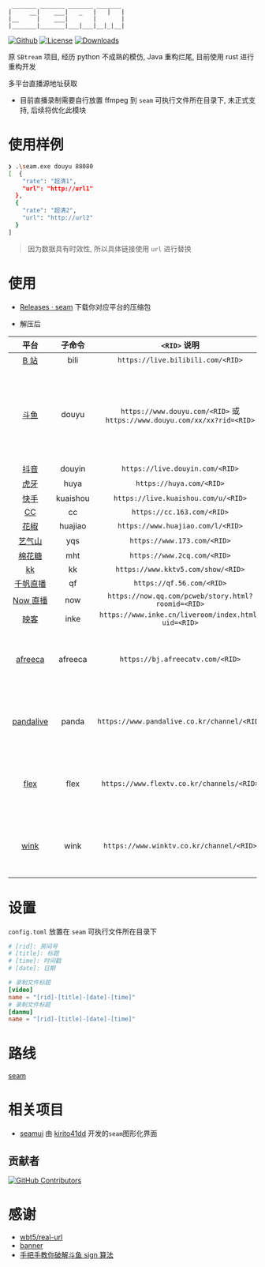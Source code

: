 ```
 _______ _______ _______ _______
|     __|    ___|   _   |   |   |
|__     |    ___|       |       |
|_______|_______|___|___|__|_|__|
```

[![Github]][Repo] [![License]][Repo] [![Downloads]][Release]

[Repo]: https://github.com/Borber/seam
[Github]: https://img.shields.io/badge/github-Borber/seam-8da0cb.svg?style=for-the-badge&logo=github
[Downloads]: https://img.shields.io/github/downloads/Borber/seam/total.svg?style=for-the-badge&color=82E0AA&logo=github
[Release]: https://github.com/Borber/seam/releases/latest
[License]: https://img.shields.io/github/license/borber/seam?color=%2398cbed&logo=rust&style=for-the-badge

原 `SBtream` 项目, 经历 python 不成熟的模仿, Java 重构烂尾, 目前使用 rust 进行重构开发

多平台直播源地址获取

-   目前直播录制需要自行放置 ffmpeg 到 `seam` 可执行文件所在目录下, 未正式支持, 后续将优化此模块

# 使用样例

```bash
❯ .\seam.exe douyu 88080
[  {
    "rate": "超清1",
    "url": "http://url1"
  },
  {
    "rate": "超清2",
    "url": "http://url2"
  }
]
```

> 因为数据具有时效性, 所以具体链接使用 `url` 进行替换

# 使用

-   [Releases · seam](https://github.com/Borber/seam/releases) 下载你对应平台的压缩包

-   解压后

|                   平台                    |  子命令  |                               `<RID>` 说明                               |                                         备注                                          |
| :---------------------------------------: | :------: | :----------------------------------------------------------------------: | :-----------------------------------------------------------------------------------: |
|    [B 站](https://live.bilibili.com/)     |   bili   |                    `https://live.bilibili.com/<RID>`                     |                                                                                       |
|      [斗鱼](https://www.douyu.com/)       |  douyu   | `https://www.douyu.com/<RID>` 或 `https://www.douyu.com/xx/xx?rid=<RID>` | 需要 [Jin](https://github.com/Borber/Jin/releases/latest) 运行时 放置于 seam 同级目录 |
|     [抖音](https://live.douyin.com/)      |  douyin  |                     `https://live.douyin.com/<RID>`                      |                                                                                       |
|         [虎牙](https://huya.com/)         |   huya   |                         `https://huya.com/<RID>`                         |                                                                                       |
|    [快手](https://live.kuaishou.com/)     | kuaishou |                   `https://live.kuaishou.com/u/<RID>`                    |                                                                                       |
|         [CC](https://cc.163.com/)         |    cc    |                        `https://cc.163.com/<RID>`                        |                                                                                       |
|     [花椒](https://www.huajiao.com/)      | huajiao  |                    `https://www.huajiao.com/l/<RID>`                     |                                                                                       |
|      [艺气山](https://www.173.com/)       |   yqs    |                       `https://www.173.com/<RID>`                        |                                                                                       |
|      [棉花糖](https://www.2cq.com/)       |   mht    |                       `https://www.2cq.com/<RID>`                        |                                                                                       |
|       [kk](https://www.kktv5.com/)        |    kk    |                    `https://www.kktv5.com/show/<RID>`                    |                                                                                       |
|      [千帆直播](https://qf.56.com/)       |    qf    |                        `https://qf.56.com/<RID>`                         |                                                                                       |
|      [Now 直播](https://now.qq.com/)      |   now    |            `https://now.qq.com/pcweb/story.html?roomid=<RID>`            |                                                                                       |
|       [映客](https://www.inke.cn/)        |   inke   |           `https://www.inke.cn/liveroom/index.html?uid=<RID>`            |                                                                                       |
|     [afreeca](https://afreecatv.com/)     | afreeca  |                     `https://bj.afreecatv.com/<RID>`                     |                                 主播名字而非直播间号                                  |
| [pandalive](https://www.pandalive.co.kr/) |  panda   |               `https://www.pandalive.co.kr/channel/<RID>`                |                                 主播名字而非直播间号                                  |
|     [flex](https://www.flextv.co.kr/)     |   flex   |                `https://www.flextv.co.kr/channels/<RID>`                 |                                 主播名字而非直播间号                                  |
|     [wink](https://www.winktv.co.kr/)     |   wink   |                 `https://www.winktv.co.kr/channel/<RID>`                 |                                 主播名字而非直播间号                                  |

# 设置

`config.toml` 放置在 `seam` 可执行文件所在目录下

```toml
# [rid]: 房间号
# [title]: 标题
# [time]: 时间戳
# [date]: 日期

# 录制文件标题
[video]
name = "[rid]-[title]-[date]-[time]"
# 录制文件标题
[danmu]
name = "[rid]-[title]-[date]-[time]"
```

# 路线

[seam](https://github.com/users/Borber/projects/4/views/1)

# 相关项目

-   [seamui](https://github.com/kirito41dd/seamui) 由 [kirito41dd](https://github.com/kirito41dd) 开发的`seam`图形化界面

## 贡献者

[![GitHub Contributors](https://contrib.rocks/image?repo=Borber/seam)](https://github.com/Borber/seam/graphs/contributors)

# 感谢

-   [wbt5/real-url](https://github.com/wbt5/real-url/)
-   [banner](https://textkool.com/en/ascii-art-generator?hl=default&vl=default&font=Chunky&text=SEAM)
-   [手把手教你破解斗鱼 sign 算法](https://zhuanlan.zhihu.com/p/107330805)
